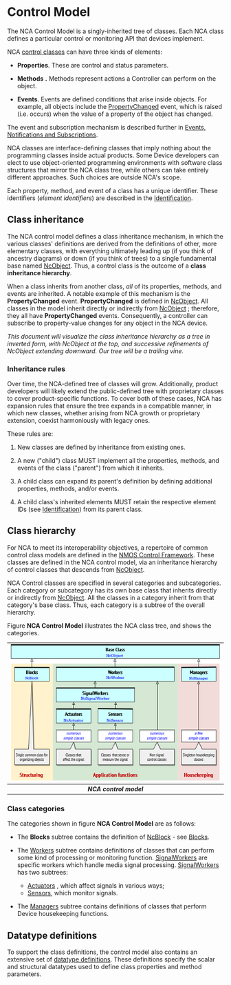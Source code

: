 # Control Model

The NCA Control Model is a singly-inherited tree of classes. Each NCA class defines a particular control or monitoring API that devices implement.

NCA [control classes](https://specs.amwa.tv/ms-05-02/branches/v1.0-dev/docs/Framework.html#control-classes) can have three kinds of elements:

- **Properties**. These are control and status parameters.

- **Methods** **.** Methods represent actions a Controller can perform on the object.

- **Events**. Events are defined conditions that arise inside objects. For example, all objects include the [PropertyChanged](https://specs.amwa.tv/ms-05-02/branches/v1.0-dev/docs/NcObject.html#propertychanged-event) event, which is raised (i.e. occurs) when the value of a property of the object has changed.

The event and subscription mechanism is described further in [Events, Notifications and Subscriptions](Core%20Mechanisms.md#events-notifications-and-subscriptions).

NCA classes are interface-defining classes that imply nothing about the programming classes inside actual products. Some Device developers can elect to use object-oriented programming environments with software class structures that mirror the NCA class tree, while others can take entirely different approaches. Such choices are outside NCA's scope.

Each property, method, and event of a class has a unique identifier. These identifiers (_element identifiers_) are described in the [Identification](Identification.md).

## Class inheritance

The NCA control model defines a class inheritance mechanism, in which the various classes' definitions are derived from the definitions of other, more elementary classes, with everything ultimately leading up (if you think of ancestry diagrams) or down (if you think of trees) to a single fundamental base named [NcObject](https://specs.amwa.tv/ms-05-02/branches/v1.0-dev/docs/Framework.html#ncobject). Thus, a control class is the outcome of a **class inheritance hierarchy**.

When a class inherits from another class, _all_ of its properties, methods, and events are inherited. A notable example of this mechanism is the **PropertyChanged** event. **PropertyChanged** is defined in [NcObject](https://specs.amwa.tv/ms-05-02/branches/v1.0-dev/docs/NcObject.html#propertychanged-event). All classes in the model inherit directly or indirectly from [NcObject](https://specs.amwa.tv/ms-05-02/branches/v1.0-dev/docs/Framework.html#ncobject) ; therefore, they all have **PropertyChanged** events. Consequently, a controller can subscribe to property-value changes for any object in the NCA device.

_This document will visualize the class inheritance hierarchy as a tree in inverted form, with NcObject at the top, and successive refinements of NcObject extending downward. Our tree will be a trailing vine._

### Inheritance rules

Over time, the NCA-defined tree of classes will grow. Additionally, product developers will likely extend the public-defined tree with proprietary classes to cover product-specific functions. To cover both of these cases, NCA has expansion rules that ensure the tree expands in a compatible manner, in which new classes, whether arising from NCA growth or proprietary extension, coexist harmoniously with legacy ones.

These rules are:

1. New classes are defined by inheritance from existing ones.

1. A new ("child") class MUST implement all the properties, methods, and events of the class ("parent") from which it inherits.

1. A child class can expand its parent's definition by defining additional properties, methods, and/or events.

1. A child class's inherited elements MUST retain the respective element IDs (see [Identification](Identification.md)) from its parent class.

## Class hierarchy

For NCA to meet its interoperability objectives, a repertoire of common control class models are defined in the [NMOS Control Framework](https://specs.amwa.tv/ms-05-02). These classes are defined in the NCA control model, via an inheritance hierarchy of control classes that descends from [NcObject](https://specs.amwa.tv/ms-05-02/branches/v1.0-dev/docs/Framework.html#ncobject).

NCA Control classes are specified in several categories and subcategories. Each category or subcategory has its own base class that inherits directly or indirectly from [NcObject](https://specs.amwa.tv/ms-05-02/branches/v1.0-dev/docs/Framework.html#ncobject). All the classes in a category inherit from that category's base class. Thus, each category is a subtree of the overall hierarchy.

Figure **NCA Control Model** illustrates the NCA class tree, and shows the categories.

| ![NCA Control Model](images/ControlModel.png) |
|:--:|
| _**NCA control model**_ |

### Class categories

The categories shown in figure **NCA Control Model** are as follows:

- The **Blocks** subtree contains the definition of [NcBlock](https://specs.amwa.tv/ms-05-02/branches/v1.0-dev/docs/Framework.html#ncblock) - see [Blocks](Device%20Model.md#Blockspecs-and-Blockspec-IDs).

- The [Workers](https://specs.amwa.tv/ms-05-02/branches/v1.0-dev/docs/Framework.html#workers) subtree contains definitions of classes that can perform some kind of processing or monitoring function. [SignalWorkers](https://specs.amwa.tv/ms-05-02/branches/v1.0-dev/docs/Framework.html#ncsignalworker) are specific workers which handle media signal processing.
[SignalWorkers](https://specs.amwa.tv/ms-05-02/branches/v1.0-dev/docs/Framework.html#ncsignalworker) has two subtrees:
    - [Actuators](https://specs.amwa.tv/ms-05-02/branches/v1.0-dev/docs/Framework.html#ncactuator) , which affect signals in various ways;
    - [Sensors](https://specs.amwa.tv/ms-05-02/branches/v1.0-dev/docs/Framework.html#ncsensor), which monitor signals.

- The [Managers](https://specs.amwa.tv/ms-05-02/branches/v1.0-dev/docs/Framework.html#ncmanager) subtree contains definitions of classes that perform Device housekeeping functions.

## Datatype definitions

To support the class definitions, the control model also contains an extensive set of [datatype definitions](https://specs.amwa.tv/ms-05-02/branches/v1.0-dev/docs/Framework.html#datatypes). These definitions specify the scalar and structural datatypes used to define class properties and method parameters.
